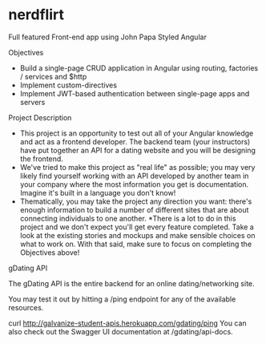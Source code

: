 # nerdflirt
Full featured Front-end app using John Papa Styled Angular

Objectives

* Build a single-page CRUD application in Angular using routing, factories / services and $http
* Implement custom-directives
* Implement JWT-based authentication between single-page apps and servers

Project Description

* This project is an opportunity to test out all of your Angular knowledge and act as a frontend developer. The backend team (your instructors) have put together an API for a dating website and you will be designing the frontend.
* We've tried to make this project as "real life" as possible; you may very likely find yourself working with an API developed by another team in your company where the most information you get is documentation. Imagine it's built in a language you don't know!
* Thematically, you may take the project any direction you want: there's enough information to build a number of different sites that are about connecting individuals to one another.
*There is a lot to do in this project and we don't expect you'll get every feature completed. Take a look at the existing stories and mockups and make sensible choices on what to work on. With that said, make sure to focus on completing the Objectives above!


gDating API

The gDating API is the entire backend for an online dating/networking site.

You may test it out by hitting a /ping endpoint for any of the available resources.

curl http://galvanize-student-apis.herokuapp.com/gdating/ping
You can also check out the Swagger UI documentation at /gdating/api-docs.
